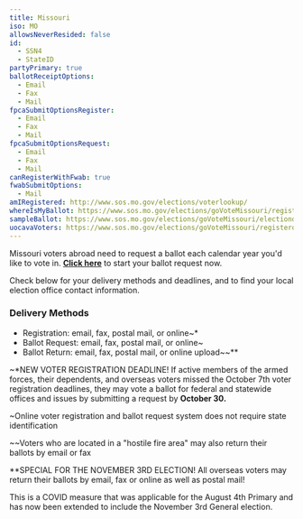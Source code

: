 ```yaml
---
title: Missouri
iso: MO
allowsNeverResided: false
id:
  - SSN4
  - StateID
partyPrimary: true
ballotReceiptOptions:
  - Email
  - Fax
  - Mail
fpcaSubmitOptionsRegister:
  - Email
  - Fax
  - Mail
fpcaSubmitOptionsRequest:
  - Email
  - Fax
  - Mail
canRegisterWithFwab: true
fwabSubmitOptions:
  - Mail
amIRegistered: http://www.sos.mo.gov/elections/voterlookup/
whereIsMyBallot: https://www.sos.mo.gov/elections/goVoteMissouri/registeroverseas#trackBallot
sampleBallot: https://www.sos.mo.gov/elections/goVoteMissouri/electionday#2_4
uocavaVoters: https://www.sos.mo.gov/elections/goVoteMissouri/registeroverseas
---
```

Missouri voters abroad need to request a ballot each calendar year you'd like to vote in. **[Click here](https://www.votefromabroad.org)** to start your ballot request now.

Check below for your delivery methods and deadlines, and to find your local election office contact information.

### Delivery Methods

* Registration: email, fax, postal mail, or online~*
* Ballot Request: email, fax, postal mail, or online~
* Ballot Return: email, fax, postal mail, or online upload\~\~**

~*NEW VOTER REGISTRATION DEADLINE! If active members of the armed forces, their dependents, and overseas voters missed the October 7th voter registration deadlines, they may vote a ballot for federal and statewide offices and issues by submitting a request by **October 30.**

~Online voter registration and ballot request system does not require state identification

\~\~Voters who are located in a "hostile fire area" may also return their ballots by email or fax

**SPECIAL FOR THE NOVEMBER 3RD ELECTION! All overseas voters may return their ballots by email, fax or online as well as postal mail! 

This is a COVID measure that was applicable for the August 4th Primary and has now been extended to include the November 3rd General election.